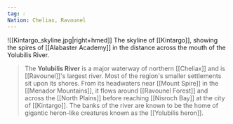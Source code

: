 ```yaml
---
tag: 💧
Nation: Cheliax, Ravounel
---
```


![[Kintargo_skyline.jpg|right+hmed]] 
 The skyline of [[Kintargo]], showing the spires of [[Alabaster Academy]] in the distance across the mouth of the Yolubilis River.
> The **Yolubilis River** is a major waterway of northern [[Cheliax]] and is [[Ravounel]]'s largest river. Most of the region's smaller settlements sit upon its shores.
> From its headwaters near [[Mount Spire]] in the [[Menador Mountains]], it flows around [[Ravounel Forest]] and across the [[North Plains]] before reaching [[Nisroch Bay]] at the city of [[Kintargo]].
> The banks of the river are known to be the home of gigantic heron-like creatures known as the [[Yolubilis heron]].









